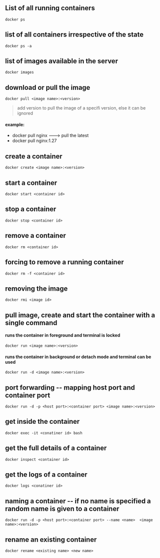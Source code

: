 ## List of all running containers
    docker ps

## list of all containers irrespective of the state
    docker ps -a

## list of images available in the server
    docker images

## download or pull the image
    docker pull <image name>:<version>

> add version to pull the image of a specifi version, else it can be ignored
#### example: 
* docker pull nginx         ---> pull the latest
* docker pull nginx:1.27

## create a container
    docker create <image name>:<version>

## start a container
    docker start <container id>

## stop a container
    docker stop <container id>

## remove a container
    docker rm <container id>
    
## forcing to remove a running container
    docker rm -f <container id>

## removing the image
    docker rmi <image id>

## pull image, create and start the container with a single command

#### runs the container in foreground and terminal is locked
    docker run <image name>:<version>

#### runs the container in background or detach mode and terminal can be used
    docker run -d <image name>:<version>

## port forwarding -- mapping host port and container port
    docker run -d -p <host port>:<container port> <image name>:<version>

## get inside the container
    docker exec -it <conatiner id> bash

## get the full details of a container
    docker inspect <container id>

## get the logs of a container
    docker logs <conatiner id>

## naming a container -- if no name is specified a random name is given to a container
    docker run -d -p <host port>:<container port> --name <name>  <image name>:<version>

## rename an existing container
    docker rename <existing name> <new name>
